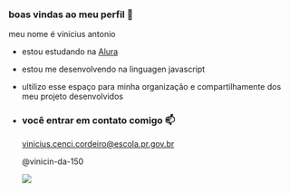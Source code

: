 ### boas vindas ao meu perfil 💙

meu nome é vinicius antonio 

- estou estudando na [Alura](https://www.alura.com.br/)
- estou me desenvolvendo na linguagen javascript
- ultilizo esse espaço para minha organização e compartilhamente dos meu projeto desenvolvidos

- ### você entrar em contato comigo 📫

  vinicius.cenci.cordeiro@escola.pr.gov.br
  
  @vinicin-da-150

  ![](https://media.tenor.com/R4VRL1vjEjQAAAAC/hasbulla-wink.gif)
  

